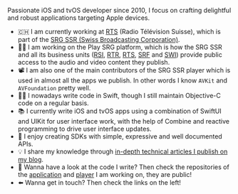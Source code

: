 Passionate iOS and tvOS developer since 2010, I focus on crafting delightful and robust applications targeting Apple devices.

- 🇨🇭 I am currently working at [RTS](https://www.rts.ch) (Radio Télévision Suisse), which is part of the [SRG SSR (Swiss Broadcasting Corporation)](https://www.srgssr.ch/en/who-we-are/organisation).
- 👷‍♂️ I am working on the Play SRG platform, which is how the SRG SSR and all its business units ([RSI](https://www.rsi.ch), [RTR](https://www.rtr.ch), [RTS](https://www.rts.ch), [SRF](https://www.srf.ch) and [SWI](https://www.swissinfo.ch)) provide public access to the audio and video content they publish.
- 📽 I am also one of the main contributors of the SRG SSR player which is used in almost all the apps we publish. In other words I know `AVKit` and `AVFoundation` pretty well.
- 🧑‍💻 I nowadays write code in Swift, though I still maintain Objective-C code on a regular basis.
- 📚 I currently write iOS and tvOS apps using a combination of SwiftUI and UIKit for user interface work, with the help of Combine and reactive programming to drive user interface updates.
- 🧰 I enjoy creating SDKs with simple, expressive and well documented APIs.
- 💡 I share my knowledge through [in-depth technical articles I publish on my blog](https://defagos.github.io).
- 👀 Wanna have a look at the code I write? Then check the repositories of the [application](https://github.com/SRGSSR/playsrg-apple) and [player](https://github.com/SRGSSR/pillarbox-apple) I am working on, they are public!
- ⬅️ Wanna get in touch? Then check the links on the left!
